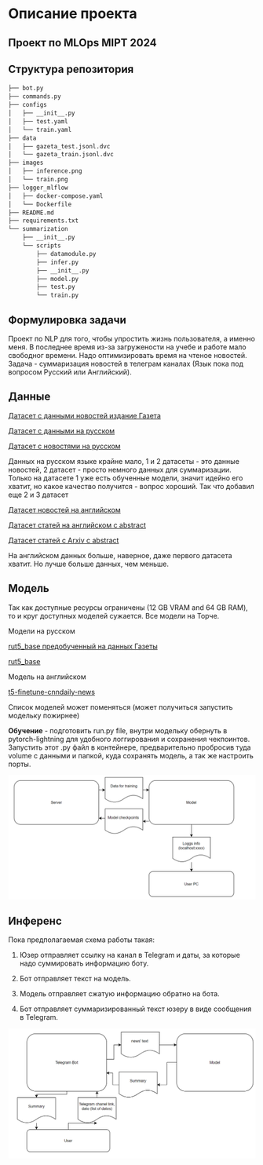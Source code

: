 Описание проекта
=====

Проект по MLOps MIPT 2024
-------

## Структура репозитория 

``` bash
├── bot.py
├── commands.py
├── configs
│   ├── __init__.py
│   ├── test.yaml
│   └── train.yaml
├── data
│   ├── gazeta_test.jsonl.dvc
│   └── gazeta_train.jsonl.dvc
├── images
│   ├── inference.png
│   └── train.png
├── logger_mlflow
│   ├── docker-compose.yaml
│   └── Dockerfile
├── README.md
├── requirements.txt
└── summarization
    ├── __init__.py
    └── scripts
        ├── datamodule.py
        ├── infer.py
        ├── __init__.py
        ├── model.py
        ├── test.py
        └── train.py
```


Формулировка задачи
------------

Проект по NLP для того, чтобы упростить жизнь пользователя, а именно меня. В последнее время из-за загружености на учебе и работе мало свободног времени. Надо оптимизировать время на чтеное новостей. Задача - суммаризация новостей в телеграм каналах (Язык пока под вопросом Русский или Английский).

Данные
-------
[Датасет с данными новостей издание Газета][1]

[Датасет с данными на русском][2]

[Датасет с новостями на русском][3]

Данных на русском языке крайне мало, 1 и 2 датасеты - это данные новостей, 2 датасет - просто немного данных для суммаризации. Только на датасете 1 уже есть обученные модели, значит идейно его хватит, но какое качество получится - вопрос хороший. Так что добавил еще 2 и 3 датасет

[Датасет новостей на английском][4]

[Датасет статей на английском с abstract][5]

[Датасет статей с Arxiv c abstract][6]

На английском данных больше, наверное, даже первого датасета хватит. Но лучше больше данных, чем меньше.


Модель
------
Так как доступные ресурсы ограничены (12 GB VRAM and 64 GB RAM), то и круг доступных моделей сужается. Все модели на Торче. 

Модели на русском

[rut5_base предобученный на данных Газеты][7]

[rut5_base][8]

Модель на английском

[t5-finetune-cnndaily-news][9]

Список моделей может поменяться (может получиться запустить модельку пожирнее)

**Обучение** - подготовить run.py file, внутри модельку обернуть в pytorch-lightning для удобного логгирования и сохранения чекпоинтов. Запустить этот .py файл в контейнере, предварительно пробросив туда volume с данными и папкой, куда сохранять модель, а так же настроить порты.

![Схема обучения](https://github.com/papaprota/MLops_MIPT/blob/main/images/train.png)

Инференс
------

Пока предполагаемая схема работы такая:

1. Юзер отправляет ссылку на канал в Telegram и даты, за которые надо суммировать информацию боту.

2. Бот отправляет текст на модель.

3. Модель отправляет сжатую информацию обратно на бота.

4. Бот отправляет суммаризированный текст юзеру в виде сообщения в Telegram.

![Схема работы](https://github.com/papaprota/MLops_MIPT/blob/main/images/inference.png)

[1]: https://github.com/IlyaGusev/gazeta
[2]: https://huggingface.co/datasets/trixdade/reviews_russian
[3]: https://huggingface.co/datasets/CarlBrendt/Summ_Dialog_News
[4]: https://huggingface.co/datasets/multi_news
[5]: https://huggingface.co/datasets/scientific_papers
[6]: https://huggingface.co/datasets/arxiv_dataset
[7]: https://huggingface.co/IlyaGusev/rut5_base_sum_gazeta/tree/main
[8]: https://huggingface.co/cointegrated/rut5-base
[9]: https://huggingface.co/minhtoan/t5-finetune-cnndaily-news/tree/main